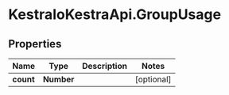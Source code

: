 # KestraIoKestraApi.GroupUsage

## Properties

Name | Type | Description | Notes
------------ | ------------- | ------------- | -------------
**count** | **Number** |  | [optional] 


